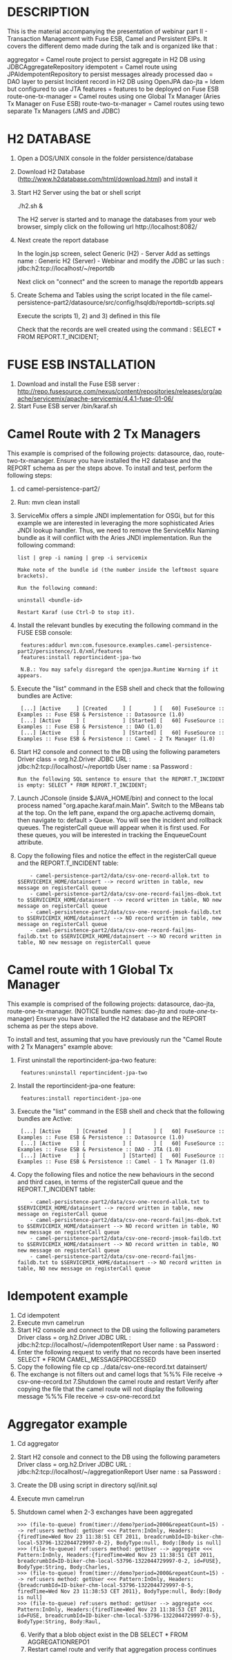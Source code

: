 <!--
  ~ Copyright 2011 FuseSource
  ~
  ~    Licensed under the Apache License, Version 2.0 (the "License");
  ~    you may not use this file except in compliance with the License.
  ~    You may obtain a copy of the License at
  ~
  ~        http://www.apache.org/licenses/LICENSE-2.0
  ~
  ~    Unless required by applicable law or agreed to in writing, software
  ~    distributed under the License is distributed on an "AS IS" BASIS,
  ~    WITHOUT WARRANTIES OR CONDITIONS OF ANY KIND, either express or implied.
  ~    See the License for the specific language governing permissions and
  ~    limitations under the License.
  -->

# DESCRIPTION

This is the material accompanying the presentation of webinar part II - Transaction Management with Fuse ESB, Camel and Persistent EIPs.
It covers the different demo made during the talk and is organized like that :

aggregator = Camel route project to persist aggregate in H2 DB using JDBCAggregateRepository
idempotent = Camel route using JPAIdempotentRepository to persist messages already processed
dao = DAO layer to persist Incident record in H2 DB using OpenJPA
dao-jta = Idem but configured to use JTA
features = features to be deployed on Fuse ESB
route-one-tx-manager = Camel routes using one Global Tx Manager (Aries Tx Manager on Fuse ESB)
route-two-tx-manager = Camel routes using tewo separate Tx Managers (JMS and JDBC)

# H2 DATABASE

1. Open a DOS/UNIX console in the folder persistence/database

2. Download H2 Database (http://www.h2database.com/html/download.html) and install it

3. Start H2 Server using the bat or shell script

    ./h2.sh &

    The H2 server is started and to manage the databases from your web browser, simply click on the following url http://localhost:8082/

4. Next create the report database

    In the login.jsp screen, select Generic (H2) - Server
    Add as settings name : Generic H2 (Server) - Webinar
    and modify the JDBC ur las such : jdbc:h2:tcp://localhost/~/reportdb

    Next click on "connect" and the screen to manage the reportdb appears

5. Create Schema and Tables using the script located in the file camel-persistence-part2/datasource/src/config/hsqldb/reportdb-scripts.sql

    Execute the scripts 1), 2) and 3) defined in this file

    Check that the records are well created using the command : SELECT * FROM REPORT.T_INCIDENT;


# FUSE ESB INSTALLATION

1. Download and install the Fuse ESB server : http://repo.fusesource.com/nexus/content/repositories/releases/org/apache/servicemix/apache-servicemix/4.4.1-fuse-01-06/
2. Start Fuse ESB server /bin/karaf.sh


# Camel Route with 2 Tx Managers

This example is comprised of the following projects: datasource, dao, route-two-tx-manager. 
Ensure you have installed the H2 database and the REPORT schema as per the steps above.
To install and test, perform the following steps:

1. cd camel-persistence-part2/
2. Run: mvn clean install

3. ServiceMix offers a simple JNDI implementation for OSGi, but for this example we are interested in leveraging the more sophisticated Aries JNDI
	   lookup handler. Thus, we need to remove the ServiceMix Naming bundle as it will conflict with the Aries JNDI implementation. Run the following command:
	   
	   list | grep -i naming | grep -i servicemix
	   
	   Make note of the bundle id (the number inside the leftmost square brackets).
	   
	   Run the following command:
	   
	   uninstall <bundle-id>
	   
	   Restart Karaf (use Ctrl-D to stop it).
	   
4. Install the relevant bundles by executing the following command in the FUSE ESB console: 
	
		features:addurl mvn:com.fusesource.examples.camel-persistence-part2/persistence/1.0/xml/features
        features:install reportincident-jpa-two
    
    	N.B.: You may safely disregard the openjpa.Runtime Warning if it appears.
    
5. Execute the "list" command in the ESB shell and check that the following bundles are Active:
	
		[...] [Active     ] [Created     ] [       ] [   60] FuseSource :: Examples :: Fuse ESB & Persistence :: Datasource (1.0)
		[...] [Active     ] [            ] [Started] [   60] FuseSource :: Examples :: Fuse ESB & Persistence :: DAO (1.0)
		[...] [Active     ] [            ] [Started] [   60] FuseSource :: Examples :: Fuse ESB & Persistence :: Camel - 2 Tx Manager (1.0)
	
6. Start H2 console and connect to the DB using the following parameters
		   Driver class = org.h2.Driver
		   JDBC URL : jdbc:h2:tcp://localhost/~/reportdb
		   User name : sa
		   Password :
       
       Run the following SQL sentence to ensure that the REPORT.T_INCIDENT is empty: SELECT * FROM REPORT.T_INCIDENT;
       
7. Launch JConsole (inside $JAVA_HOME/bin) and connect to the local process named "org.apache.karaf.main.Main". Switch to the MBeans tab at the top.
       On the left pane, expand the org.apache.activemq domain, then navigate to: default > Queue. You will see the incident and rollback queues. 
       The registerCall queue will appear when it is first used. For these queues, you will be interested in tracking the EnqueueCount attribute.
       
8. Copy the following files and notice the effect in the registerCall queue and the REPORT.T_INCIDENT table:
    
           - camel-persistence-part2/data/csv-one-record-allok.txt to $SERVICEMIX_HOME/datainsert --> record written in table, new message on registerCall queue
           - camel-persistence-part2/data/csv-one-record-failjms-dbok.txt to $SERVICEMIX_HOME/datainsert --> record written in table, NO new message on registerCall queue
           - camel-persistence-part2/data/csv-one-record-jmsok-faildb.txt to $SERVICEMIX_HOME/datainsert --> NO record written in table, new message on registerCall queue
           - camel-persistence-part2/data/csv-one-record-failjms-faildb.txt to $SERVICEMIX_HOME/datainsert --> NO record written in table, NO new message on registerCall queue

    
# Camel route with 1 Global Tx Manager

This example is comprised of the following projects: datasource, dao-jta, route-one-tx-manager. (NOTICE bundle names: dao-*jta* and route-*one*-tx-manager)
Ensure you have installed the H2 database and the REPORT schema as per the steps above.

To install and test, assuming that you have previously run the "Camel Route with 2 Tx Managers" example above:

1. First uninstall the reportincident-jpa-two feature: 
  
  		features:uninstall reportincident-jpa-two

2. Install the reportincident-jpa-one feature:
    	
    	features:install reportincident-jpa-one

3. Execute the "list" command in the ESB shell and check that the following bundles are Active:
	
		[...] [Active     ] [Created     ] [       ] [   60] FuseSource :: Examples :: Fuse ESB & Persistence :: Datasource (1.0)
		[...] [Active     ] [            ] [       ] [   60] FuseSource :: Examples :: Fuse ESB & Persistence :: DAO - JTA (1.0)
		[...] [Active     ] [            ] [Started] [   60] FuseSource :: Examples :: Fuse ESB & Persistence :: Camel - 1 Tx Manager (1.0)
  
4. Copy the following files and notice the new behaviours in the second and third cases, in terms of the registerCall queue and the REPORT.T_INCIDENT table:
    
           - camel-persistence-part2/data/csv-one-record-allok.txt to $SERVICEMIX_HOME/datainsert --> record written in table, new message on registerCall queue
           - camel-persistence-part2/data/csv-one-record-failjms-dbok.txt to $SERVICEMIX_HOME/datainsert --> NO record written in table, NO new message on registerCall queue
           - camel-persistence-part2/data/csv-one-record-jmsok-faildb.txt to $SERVICEMIX_HOME/datainsert --> NO record written in table, NO new message on registerCall queue
           - camel-persistence-part2/data/csv-one-record-failjms-faildb.txt to $SERVICEMIX_HOME/datainsert --> NO record written in table, NO new message on registerCall queue

# Idempotent example

1. Cd idempotent
2. Execute mvn camel:run
3. Start H2 console and connect to the DB using the following parameters
       Driver class = org.h2.Driver
       JDBC URL : jdbc:h2:tcp://localhost/~/idempotentReport
       User name : sa
       Password :
4. Enter the following request to verify that no records have been inserted
       SELECT * FROM CAMEL_MESSAGEPROCESSED
5. Copy the following file
       cp cp ../data/csv-one-record.txt datainsert/
6. The exchange is not filters out and camel logs that
       %%% File receive -> csv-one-record.txt
7.Shutdown the camel route and restart
       Verify after copying the file that the camel route will not display the following message
       %%% File receive -> csv-one-record.txt

# Aggregator example

1. Cd aggregator
2. Start H2 console and connect to the DB using the following parameters
       Driver class = org.h2.Driver
       JDBC URL : jdbc:h2:tcp://localhost/~/aggregationReport
       User name : sa
       Password :
3. Create the DB using script in directory sql/init.sql
4. Execute mvn camel:run
5. Shutdown camel when 2-3 exchanges have been aggregated

       >>> (file-to-queue) from(timer://demo?period=2000&repeatCount=15) --> ref:users method: getUser <<< Pattern:InOnly, Headers:{firedTime=Wed Nov 23 11:38:51 CET 2011, breadcrumbId=ID-biker-chm-local-53796-1322044729997-0-2}, BodyType:null, Body:[Body is null]
       >>> (file-to-queue) ref:users method: getUser --> aggregate <<< Pattern:InOnly, Headers:{firedTime=Wed Nov 23 11:38:51 CET 2011, breadcrumbId=ID-biker-chm-local-53796-1322044729997-0-2, id=FUSE}, BodyType:String, Body:Charles,
       >>> (file-to-queue) from(timer://demo?period=2000&repeatCount=15) --> ref:users method: getUser <<< Pattern:InOnly, Headers:{breadcrumbId=ID-biker-chm-local-53796-1322044729997-0-5, firedTime=Wed Nov 23 11:38:53 CET 2011}, BodyType:null, Body:[Body is null]
       >>> (file-to-queue) ref:users method: getUser --> aggregate <<< Pattern:InOnly, Headers:{firedTime=Wed Nov 23 11:38:53 CET 2011, id=FUSE, breadcrumbId=ID-biker-chm-local-53796-1322044729997-0-5}, BodyType:String, Body:Raul,

    6) Verify that a blob object exist in the DB
       SELECT * FROM AGGREGATIONREPO1
    7) Restart camel route and verify that aggregation process continues





